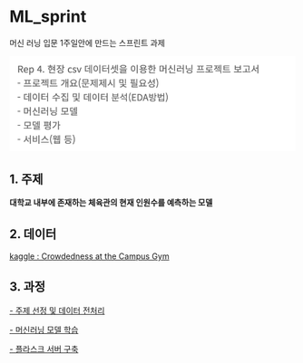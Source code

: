 # ML_sprint
머신 러닝 입문 1주일안에 만드는 스프린트 과제

![alt](inform.png)

## 1. 주제
**대학교 내부에 존재하는 체육관의 현재 인원수를 예측하는 모델**

## 2. 데이터
[kaggle : Crowdedness at the Campus Gym](https://www.kaggle.com/datasets/nsrose7224/crowdedness-at-the-campus-gym)


## 3. 과정

[- 주제 선정 및 데이터 전처리](https://github.com/Pinkippo/ML_sprint/commit/de89006019b7e8c811dcf68cc17cc22d75a48023) 

[- 머신러닝 모델 학습](https://github.com/Pinkippo/ML_sprint/commit/97789e06cc481dd726f616b01eaa869ce1708ed6)

[- 플라스크 서버 구축](https://github.com/Pinkippo/ML_sprint/commit/4a2354518dcdd4a732f66a0c63d7488238d05cab)
